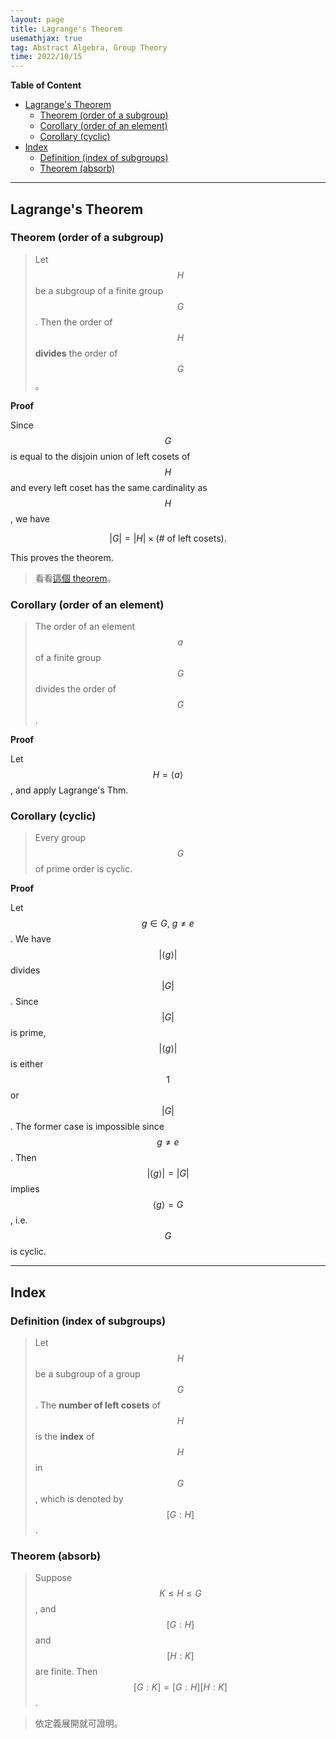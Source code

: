```yaml
---
layout: page
title: Lagrange's Theorem
usemathjax: true
tag: Abstract Algebra, Group Theory
time: 2022/10/15
---
```


**Table of Content**
- [Lagrange's Theorem](#lagranges-theorem)
  - [Theorem (order of a subgroup)](#theorem-order-of-a-subgroup)
  - [Corollary (order of an element)](#corollary-order-of-an-element)
  - [Corollary (cyclic)](#corollary-cyclic)
- [Index](#index)
  - [Definition (index of subgroups)](#definition-index-of-subgroups)
  - [Theorem (absorb)](#theorem-absorb)

---

## Lagrange's Theorem
### Theorem (order of a subgroup)

> Let $$H$$ be a subgroup of a finite group $$G$$. Then the order of $$H$$ **divides** the order of $$G$$。

**Proof**

Since $$G$$ is equal to the disjoin union of left cosets of $$H$$ and every left coset has the same cardinality as $$H$$, we have

$$
\vert G \vert = \vert H \vert \times (\text{# of left cosets}).
$$

This proves the theorem.

> 看看[這個 theorem](../G-Direct-Product/#theorem-subgroup-of-order-m)。

### Corollary (order of an element)
> The order of an element $$a$$ of a finite group $$G$$ divides the order of $$G$$.

**Proof**

Let $$H=\langle a \rangle$$, and apply Lagrange's Thm.

### Corollary (cyclic)
> Every group $$G$$ of prime order is cyclic.

**Proof**

Let $$g \in G,\ g \not = e$$. We have $$\vert \langle g \rangle \vert$$ divides $$\vert G \vert$$. Since $$\vert G \vert $$ is prime, $$\vert \langle g \rangle \vert$$ is either $$1$$ or $$\vert G \vert$$. The former case is impossible since $$g \not = e$$. Then $$\vert \langle g \rangle \vert = \vert G \vert$$ implies $$\langle g \rangle = G$$, i.e. $$G$$ is cyclic.

---

## Index
### Definition (index of subgroups)
> Let $$H$$ be a subgroup of a group $$G$$. The **number of left cosets** of $$H$$ is the **index** of $$H$$ in $$G$$, which is denoted by $$[G:H]$$.

### Theorem (absorb)
> Suppose $$K \le H \le G$$, and $$[G:H]$$ and $$[H:K]$$ are finite. Then $$[G:K]=[G:H][H:K]$$.

> 依定義展開就可證明。